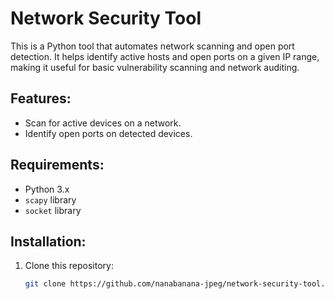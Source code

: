 # Network Security Tool

This is a Python tool that automates network scanning and open port detection. It helps identify active hosts and open ports on a given IP range, making it useful for basic vulnerability scanning and network auditing.

## Features:
- Scan for active devices on a network.
- Identify open ports on detected devices.

## Requirements:
- Python 3.x
- `scapy` library
- `socket` library
## Installation:
1. Clone this repository:
   ```bash
   git clone https://github.com/nanabanana-jpeg/network-security-tool.git
